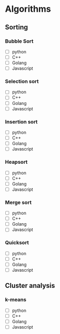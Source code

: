 # Algorithms
## Sorting
### Bubble Sort
- [ ] python
- [ ] C++
- [ ] Golang
- [ ] Javascript
### Selection sort
- [ ] python
- [ ] C++
- [ ] Golang
- [ ] Javascript
### Insertion sort
- [ ] python
- [ ] C++
- [ ] Golang
- [ ] Javascript
### Heapsort
- [ ] python
- [ ] C++
- [ ] Golang
- [ ] Javascript
### Merge sort
- [ ] python
- [ ] C++
- [ ] Golang
- [ ] Javascript
### Quicksort
- [ ] python
- [ ] C++
- [ ] Golang
- [ ] Javascript

## Cluster analysis
### k-means
- [ ] python
- [ ] C++
- [ ] Golang
- [ ] Javascript
